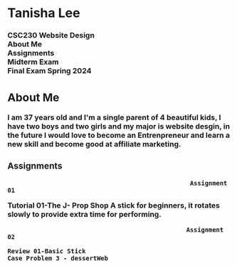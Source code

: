 <!DOCTYPE html>

<h1> Tanisha Lee

<h3>CSC230 Website Design
  
<section>About Me<section>
  
<section>Assignments<section>
<sections>Midterm Exam<section>
<nav>Final Exam
Spring 2024                                                                                                                                                                                             
 <h2>About Me</h2>                                                                                                                                                                                            
    I am 37 years old and I'm a single parent of 4 beautiful kids, I have two boys and two girls and my major is website desgin, in the future I would love to become an Entrenpreneur and learn a new skill and become good at affiliate marketing.

   <h3>Assignments</h3> 

                                                     Assignment 01

   Tutorial 01-The J- Prop Shop
   A stick for beginners, it rotates slowly to provide extra time for performing.

                                                    Assignment 02
                                                    
    Review 01-Basic Stick                                        Case Problem 3 - dessertWeb
 
                                                                                                                                                                                                                                                                                                                                                                                           
                                                                                                                                                                                            
